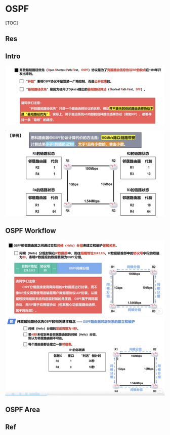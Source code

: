 # OSPF

[TOC]



## Res


## Intro
![](../../../../../../../../../../../Assets/Pics/Screenshot%202023-06-17%20at%209.17.44%20PM.png)


![](../../../../../../../../../../../Assets/Pics/Screenshot%202023-06-17%20at%209.18.17%20PM.png)



## OSPF Workflow
![](../../../../../../../../../../../Assets/Pics/Screenshot%202023-06-17%20at%209.19.09%20PM.png)
![](../../../../../../../../../../../Assets/Pics/Screenshot%202023-06-17%20at%209.19.42%20PM.png)


## OSPF Area 


## Ref